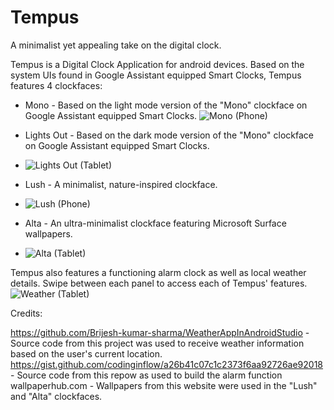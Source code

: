 # Tempus

A minimalist yet appealing take on the digital clock.



Tempus is a Digital Clock Application for android devices. Based on the system UIs found in Google Assistant equipped Smart Clocks, Tempus features 4 clockfaces:

* Mono - Based on the light mode version of the "Mono" clockface on Google Assistant equipped Smart Clocks.
![Mono (Phone)](https://user-images.githubusercontent.com/71292161/187811723-23f20443-4f37-4803-8a4f-fc4560368490.jpg)


* Lights Out - Based on the dark mode version of the "Mono" clockface on Google Assistant equipped Smart Clocks.
* ![Lights Out (Tablet)](https://user-images.githubusercontent.com/71292161/187811730-1ff9f672-59e2-4f60-9e76-261994f5748d.png)

* Lush - A minimalist, nature-inspired clockface.
* ![Lush (Phone)](https://user-images.githubusercontent.com/71292161/187811737-bd7b0830-0eaa-4943-9573-76a7c1c1198b.jpg)


* Alta - An ultra-minimalist clockface featuring Microsoft Surface wallpapers.
* ![Alta (Tablet)](https://user-images.githubusercontent.com/71292161/187811749-5fa7fe77-d1af-4ff9-affd-0f27a84b237c.png)


Tempus also features a functioning alarm clock as well as local weather details. Swipe between each panel to access each of Tempus' features.
![Weather (Tablet)](https://user-images.githubusercontent.com/71292161/187811762-fdc6bfa3-4bae-4369-9e60-032c67153976.png)

Credits:

https://github.com/Brijesh-kumar-sharma/WeatherAppInAndroidStudio - Source code from this project was used to receive weather information based on the user's current location.
https://gist.github.com/codinginflow/a26b41c07c1c2373f6aa92726ae92018 - Source code from this repow as used to build the alarm function
wallpaperhub.com - Wallpapers from this website were used in the "Lush" and "Alta" clockfaces.

